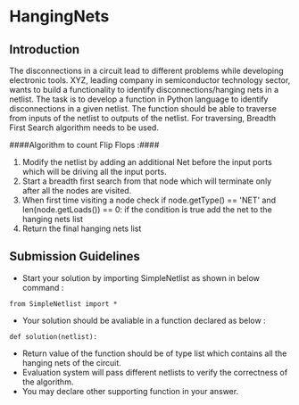 <!--
name=HangingNets
major_type=eda
minor_type=bfs
author=shehan
checker=py_out
difficulty=easy
points=10
-->

HangingNets
===========

Introduction
------------

The disconnections in a circuit lead to different problems while developing electronic tools. XYZ,
leading company in semiconductor technology sector, wants to build a functionality to identify
disconnections/hanging nets in a netlist.
The task is to develop a function in Python language to identify disconnections in a given netlist. The
function should be able to traverse from inputs of the netlist to outputs of the netlist. For traversing,
Breadth First Search algorithm needs to be used.

####Algorithm to count Flip Flops :####

1. Modify the netlist by adding an additional Net before the input ports which will be driving all the input ports.
2. Start a breadth first search from that node which will terminate only after all the nodes are visited.
3. When first time visiting a node check if node.getType() == 'NET' and len(node.getLoads()) == 0: if the condition is true add the net to the hanging nets list
4. Return the final hanging nets list

Submission Guidelines
---------------------

* Start your solution by importing SimpleNetlist as shown in below command :
```
from SimpleNetlist import *
```
* Your solution should be avaliable in a function declared as below :
```
def solution(netlist):
```
* Return value of the function should be of type list which contains all the hanging nets of the circuit.
* Evaluation system will pass different netlists to verify the correctness of the algorithm.
* You may declare other supporting function in your answer.
